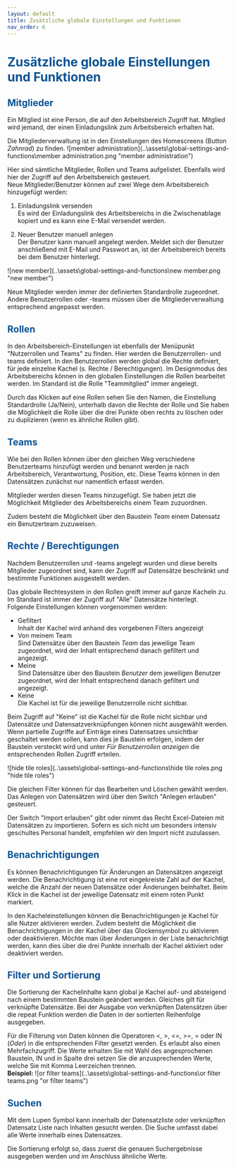 ```yaml
---
layout: default
title: Zusätzliche globale Einstellungen und Funktionen
nav_order: 6
---
```


# <span style="color:#0b5394">**Zusätzliche globale Einstellungen und Funktionen**</span>

## <span style="color:#0b5394">Mitglieder</span>

Ein Mitglied ist eine Person, die auf den Arbeitsbereich Zugriff hat.
Mitglied wird jemand, der einen Einladungslink zum Arbeitsbereich erhalten hat.

Die Mitgliederverwaltung ist in den Einstellungen des Homescreens (Button *Zahnrad*) zu finden.
![member administration](..\assets\global-settings-and-functions\member administration.png "member administration")

Hier sind sämtliche Mitglieder, Rollen und Teams aufgelistet. Ebenfalls wird hier der Zugriff
auf den Arbeitsbereich gesteuert.  
Neue Mitglieder/Benutzer können auf zwei Wege dem Arbeitsbereich hinzugefügt werden:

1. Einladungslink versenden  
    Es wird der Einladungslink des Arbeitsbereichs in die Zwischenablage kopiert und es kann
    eine E-Mail versendet werden.

2. Neuer Benutzer manuell anlegen  
    Der Benutzer kann manuell angelegt werden. Meldet sich der Benutzer anschließend mit E-Mail
    und Passwort an, ist der Arbeitsbereich bereits bei dem Benutzer hinterlegt.

![new member](..\assets\global-settings-and-functions\new member.png "new member")

Neue Mitglieder werden immer der definierten Standardrolle zugeordnet. Andere Benutzerrollen
oder -teams müssen über die Mitgliederverwaltung entsprechend angepasst werden.

## <span style="color:#0b5394">Rollen</span>

In den Arbeitsbereich-Einstellungen ist ebenfalls der Menüpunkt "Nutzerrollen und Teams" zu
finden. Hier werden die Benutzerrollen- und teams definiert. In den Benutzerrollen werden
global die Rechte definiert, für jede einzelne Kachel (s. Rechte / Berechtigungen). Im Designmodus
des Arbeitsbereichs können  in den globalen Einstellungen die Rollen bearbeitet werden. Im Standard
ist die Rolle "Teammitglied" immer angelegt.

Durch das Klicken auf eine Rollen sehen Sie den Namen, die Einstellung Standardrolle (Ja/Nein),
unterhalb davon die Rechte der Rolle und Sie haben die Möglichkeit die Rolle über die drei Punkte
oben rechts zu löschen oder zu duplizieren (wenn es ähnliche Rollen gibt).

## <span style="color:#0b5394">Teams</span>

Wie bei den Rollen können über den gleichen Weg verschiedene Benutzerteams hinzufügt werden und benannt
werden je nach Arbeitsbereich, Verantwortung, Position, etc. Diese Teams können in den Datensätzen
zunächst nur namentlich erfasst werden.

Mitglieder werden diesen Teams hinzugefügt. Sie haben jetzt die Möglichkeit Mitglieder des Arbeitsbereichs
einem Team zuzuordnen.

Zudem besteht die Möglichkeit über den Baustein *Team* einem Datensatz ein Benutzerteam zuzuweisen.

## <span style="color:#0b5394">Rechte / Berechtigungen</span>

Nachdem Benutzerrollen und -teams angelegt wurden und diese bereits Mitglieder zugeordnet sind, kann
der Zugriff auf Datensätze beschränkt und bestimmte Funktionen ausgestellt werden.

Das globale Rechtesystem in den Rollen greift immer auf ganze Kacheln zu. Im Standard ist immer der
Zugriff auf "Alle" Datensätze hinterlegt.  
Folgende Einstellungen können vorgenommen werden:
- Gefiltert  
    Inhalt der Kachel wird anhand des vorgebenen Filters angezeigt
- Von meinem Team  
    Sind Datensätze über den Baustein *Team* das jeweilige Team zugeordnet, wird der Inhalt entsprechend
    danach gefiltert und angezeigt.
- Meine  
    Sind Datensätze über den Baustein *Benutzer* dem jeweiligen Benutzer zugeordnet, wird der Inhalt
    entsprechend danach gefiltert und angezeigt.
- Keine  
    Die Kachel ist für die jeweilige Benutzerrolle nicht sichtbar.


Beim Zugriff auf "Keine" ist die Kachel für die Rolle nicht sichbar und
Datensätze und Datensatzverknüpfungen können nicht ausgewählt werden. Wenn partielle Zugriffe auf
Einträge eines Datensatzes unsichtbar geschaltet werden sollen, kann dies je Baustein erfolgen,
indem der Baustein versteckt wird und unter *Für Benutzerrollen anzeigen* die entsprechenden Rollen
Zugriff erteilen.

![hide tile roles](..\assets\global-settings-and-functions\hide tile roles.png "hide tile roles")

Die gleichen Filter können für das Bearbeiten und Löschen gewählt werden. Das Anlegen von Datensätzen
wird über den Switch "Anlegen erlauben" gesteuert.

Der Switch "Import erlauben" gibt oder nimmt das Recht Excel-Dateien mit Datensätzen zu importieren.
Sofern es sich nicht um besonders intensiv geschultes Personal handelt, empfehlen wir den Import nicht
zuzulassen.

## <span style="color:#0b5394">Benachrichtigungen</span>

Es können Benachrichtigungen für Änderungen an Datensätzen angezeigt werden. Die Benachrichtigung ist
eine rot eingekreiste Zahl auf der Kachel, welche die Anzahl der neuen Datensätze oder Änderungen
beinhaltet. Beim Klick in die Kachel ist der jeweilige Datensatz mit einem roten Punkt markiert.

In den Kacheleinstellungen können die Benachrichtigungen je Kachel für alle Nutzer aktivieren werden.
Zudem besteht die Möglichkeit die Benachrichtigungen in der Kachel über das Glockensymbol zu aktivieren
oder deaktivieren. Möchte man über Änderungen in der Liste benachrichtigt werden, kann dies über die
drei Punkte innerhalb der Kachel aktiviert oder deaktiviert werden.

## <span style="color:#0b5394">Filter und Sortierung</span>

Die Sortierung der Kachelinhalte kann global je Kachel auf- und absteigend nach einem bestimmten
Baustein geändert werden. Gleiches gilt für verknüpfte Datensätze. Bei der Ausgabe von verknüpften
Datensätzen über die repeat Funktion werden die Daten in der sortierten Reihenfolge ausgegeben.

Für die Filterung von Daten können die Operatoren <, >, <=, >=, = oder IN (*Oder*) in die
entsprechenden Filter gesetzt werden. Es erlaubt also einen Mehrfachzugriff. Die Werte erhalten Sie
mit Wahl des angesprochenen Baustein, IN und in Spalte drei setzen Sie die anzusprechenden Werte,
welche Sie mit Komma Leerzeichen trennen.  
**Beispiel:**
![or filter teams](..\assets\global-settings-and-functions\or filter teams.png "or filter teams")

## <span style="color:#0b5394">Suchen</span>

Mit dem Lupen Symbol kann innerhalb der Datensatzliste oder verknüpften Datensatz Liste
nach Inhalten gesucht werden. Die Suche umfasst dabei alle Werte innerhalb eines
Datensatzes.

Die Sortierung erfolgt so, dass zuerst die genauen Suchergebnisse ausgegeben werden und im Anschluss
ähnliche Werte.